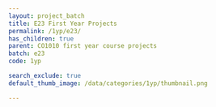 ```yaml
---
layout: project_batch
title: E23 First Year Projects
permalink: /1yp/e23/
has_children: true
parent: CO1010 first year course projects
batch: e23
code: 1yp

search_exclude: true
default_thumb_image: /data/categories/1yp/thumbnail.png

---
```

